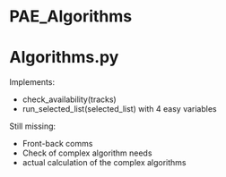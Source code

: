 # PAE_Algorithms

# Algorithms.py
Implements: 
- check_availability(tracks)
- run_selected_list(selected_list)
with 4 easy variables

Still missing: 
- Front-back comms
- Check of complex algorithm needs
- actual calculation of the complex algorithms
